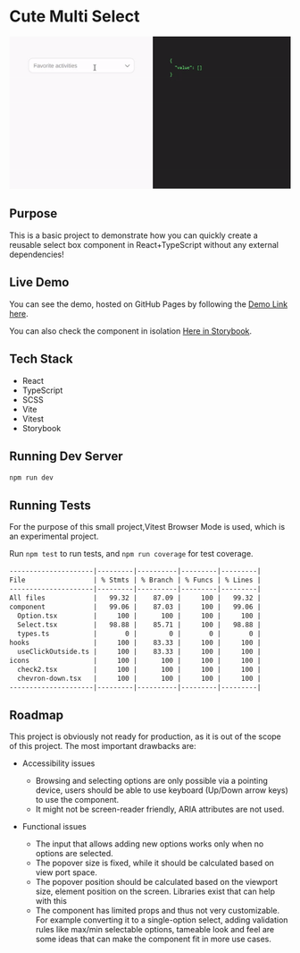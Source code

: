 # Cute Multi Select

![Screenshot](demo.gif)

## Purpose

This is a basic project to demonstrate how you can quickly create a reusable select box component in React+TypeScript without any external dependencies!

## Live Demo

You can see the demo, hosted on GitHub Pages by following the [Demo Link here](https://ptvty.github.io/cute-multi-select).

You can also check the component in isolation [Here in Storybook](https://ptvty.github.io/cute-multi-select/storybook-static).

## Tech Stack

 - React
 - TypeScript
 - SCSS
 - Vite
 - Vitest
 - Storybook
 
## Running Dev Server

    npm run dev

## Running Tests

For the purpose of this small project,Vitest Browser Mode is used, which is an experimental project.

Run `npm test` to run tests, and `npm run coverage` for test coverage.

    ---------------------|---------|----------|---------|---------|
    File                 | % Stmts | % Branch | % Funcs | % Lines |
    ---------------------|---------|----------|---------|---------|
    All files            |   99.32 |    87.09 |     100 |   99.32 |
    component            |   99.06 |    87.03 |     100 |   99.06 |
      Option.tsx         |     100 |      100 |     100 |     100 |
      Select.tsx         |   98.88 |    85.71 |     100 |   98.88 |
      types.ts           |       0 |        0 |       0 |       0 |
    hooks                |     100 |    83.33 |     100 |     100 |
      useClickOutside.ts |     100 |    83.33 |     100 |     100 |
    icons                |     100 |      100 |     100 |     100 |
      check2.tsx         |     100 |      100 |     100 |     100 |
      chevron-down.tsx   |     100 |      100 |     100 |     100 |
    ---------------------|---------|----------|---------|---------|

## Roadmap

This project is obviously not ready for production, as it is out of the scope of this project. The most important drawbacks are:

- Accessibility issues
  - Browsing and selecting options are only possible via a pointing device, users should be able to use keyboard (Up/Down arrow keys) to use the component.
  - It might not be screen-reader friendly, ARIA attributes are not used.

- Functional issues
  - The input that allows adding new options works only when no options are selected.
  - The popover size is fixed, while it should be calculated based on view port space.
  - The popover position should be calculated based on the viewport size, element position on the screen. Libraries exist that can help with this
  - The component has limited props and thus not very customizable. For example converting it to a single-option select, adding validation rules like max/min selectable options, tameable look and feel are some ideas that can make the component fit in more use cases.